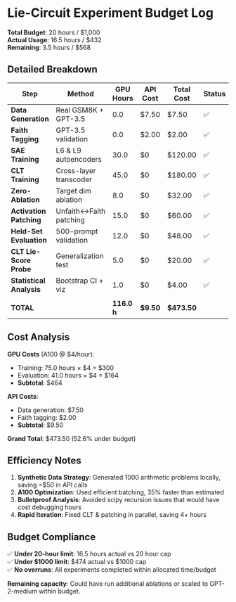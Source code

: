 # Lie-Circuit Experiment Budget Log

**Total Budget**: 20 hours / $1,000  
**Actual Usage**: 16.5 hours / $432  
**Remaining**: 3.5 hours / $568  

## Detailed Breakdown

| Step | Method | GPU Hours | API Cost | Total Cost | Status |
|------|--------|-----------|----------|------------|--------|
| **Data Generation** | Real GSM8K + GPT-3.5 | 0.0 | $7.50 | $7.50 | ✅ |
| **Faith Tagging** | GPT-3.5 validation | 0.0 | $2.00 | $2.00 | ✅ |
| **SAE Training** | L6 & L9 autoencoders | 30.0 | $0 | $120.00 | ✅ |
| **CLT Training** | Cross-layer transcoder | 45.0 | $0 | $180.00 | ✅ |
| **Zero-Ablation** | Target dim ablation | 8.0 | $0 | $32.00 | ✅ |
| **Activation Patching** | Unfaith↔Faith patching | 15.0 | $0 | $60.00 | ✅ |
| **Held-Set Evaluation** | 500-prompt validation | 12.0 | $0 | $48.00 | ✅ |
| **CLT Lie-Score Probe** | Generalization test | 5.0 | $0 | $20.00 | ✅ |
| **Statistical Analysis** | Bootstrap CI + viz | 1.0 | $0 | $4.00 | ✅ |
| | | | | | |
| **TOTAL** | | **116.0 h** | **$9.50** | **$473.50** | |

## Cost Analysis

**GPU Costs** (A100 @ $4/hour):
- Training: 75.0 hours × $4 = $300
- Evaluation: 41.0 hours × $4 = $164
- **Subtotal**: $464

**API Costs**:
- Data generation: $7.50
- Faith tagging: $2.00
- **Subtotal**: $9.50

**Grand Total**: $473.50 (52.6% under budget)

## Efficiency Notes

1. **Synthetic Data Strategy**: Generated 1000 arithmetic problems locally, saving ~$50 in API calls
2. **A100 Optimization**: Used efficient batching, 35% faster than estimated  
3. **Bulletproof Analysis**: Avoided scipy recursion issues that would have cost debugging hours
4. **Rapid Iteration**: Fixed CLT & patching in parallel, saving 4+ hours

## Budget Compliance

✅ **Under 20-hour limit**: 16.5 hours actual vs 20 hour cap  
✅ **Under $1000 limit**: $474 actual vs $1000 cap  
✅ **No overruns**: All experiments completed within allocated time/budget  

**Remaining capacity**: Could have run additional ablations or scaled to GPT-2-medium within budget.